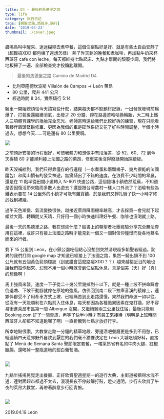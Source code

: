 ```yaml
---
title: D4 — 最後的馬德里之路
type: life
category: 旅行日記
tags: [朝聖之路,西班牙,騎行]
date: '2019-04-23'
thumbnail: ./cover.jpeg
---
```


蟲鳴鳥叫中醒來、迷迷糊糊去煮早餐，這個住宿點好是好、就是有些太自由安靜了（超難搞XDD 都包棟了還想怎樣） 熱了昨天剩的晚餐和煮咖啡，再加點牛奶來杯西班牙 cafe con leche，每天都維持七點起床、九點才離開的頹廢步調，我們將地板掃了一遍、全部檢查完才投鑰匙離開。


>最後的馬德里之路 Camino de Madrid D4
- 比利亞隆德坎波斯 Villalón de Campos → León 萊昂
- 80 公里，爬升 441 公尺
- 經過時間 8:34，實際騎行 5:14


騎車一開始總煩惱今天該寫些什麼，結果每天都不缺題材記錄，一出發就發現前輪爆了、打氣後還繼續消氣，出發才 20 分鐘、蹲在路邊苦哈哈換輪胎，大二時上鐵人三項體育課學的換胎完全忘光、老師當時還給我們比較好拆的練習，現在只能看著夥伴眉頭緊皺修車、更因為我借的車是碟煞系統又花了好些時間調整，半個小時過去，想想今天......可是還有 80 公里要騎。

![](https://i.imgur.com/xjbsO9d.jpg)


之前預計安排的行程很好，可惜我體力和想像中有段落差，從 52、60、72 到今天得騎 80 才能順利接上法國之路的萊昂，修車完後沒得廢話開始踩踏板。

昨天沒補給到，我們只得靠僅存的行進糧（一水煮蛋和兩顆橘子、幾片很乾的法國麵包）和爬山慣有的發呆神遊，無痛騎出了不錯的速度。在浪費不少時間的早晨，還是在 11 點半從田間小道轉入 N-601 快速公路，這個接壤小鎮依然荒蕪，不知道是否因復活節來臨而多數人出遊去？還是跟台灣農村一樣人口外流了？泊瑜有些為難表示要在 14 公里外的小鎮才可能有雜貨舖、於是我們又掙扎騎了快一小時才終於找到補給。

過午天色漸變、氣流變換很快，越接近萊昂降雨機率越高，才去採買一會兒就下起傾盆大雨、轉瞬間又天晴，只好用一個小時快速料理好午餐、咖啡也沒喝就上路。

最後一天的馬德里之路，我在想些什麼？臉書上的朝聖者社團經驗分享完全無法套用在這裡，或許只有接上法國之路時才能見到一個又一個對信仰憧憬而從各地慕名而來的行者。

剩下 15 公里到 León，在小鎮公園吃個點心沒想到突然湧現超多朝聖者經過，詫異的我們打開 google map 才知道已經接上了法國之路，果然一騎出鎮不到 100 公尺就有五個黃色箭頭標誌（到底誰會這麼路癡XDD？？）越來越接近目的地也讓我們振作起來、幻想不用一個小時就會到住宿點休息，真是個美（天）好（真）的想像啊！

馬上強風來襲，速度一下子從二十幾公里幾掉到十以下，就是一種上坡不拼命踩會倒退嚕、下坡不動腳就停在原地的強風，仿佛回到南二段下拉庫音溪的稜線上，連夥伴都受不了用牽車方式上坡、已經痛苦到比走路還慢，果然我們命運一如以往、從沒有一天能順利在六點前入住休息，每天都因為各種詭異因素在鬼打牆，好不容易衝進萊昂市區第一間 Albergue 沒開，又繼續騎兩三公里找住宿，最後只能用 Booking.com 訂了一間青旅，再等了快半小時才有員工來接待（明明是上班時間西班牙人卻都不知道跑哪了啊）一直折騰到七點才放好行李。

所幸地點很讚，大教堂走路一分鐘的精華地段、旁邊酒吧餐廳更是多到不用愁，已經連續四天荒郊野外自炊到厭世的我們毫不猶豫決定在 León 大城吃頓好料，直接點了 Menù de Semana Santa 聖節限定套餐，一嚐萊昂省有名的牛肉火腿、紅椒臘腸，還喝掉一整瓶道地的甜白葡萄酒。

![](https://i.imgur.com/GWasHEw.jpg)
---

九點半搖搖晃晃走出餐廳、正好欣賞聖週星期一的遊行大典，主街道被擠得水洩不通、連對面超市都過不太去，漫漫長夜不停敲鑼打鼓，燈火通明，步行去欣賞了午夜的萊昂大教堂，再帶著醉意步行回青旅。

![](https://i.imgur.com/y8wzqHs.jpg)
---



2019.04.16 León
